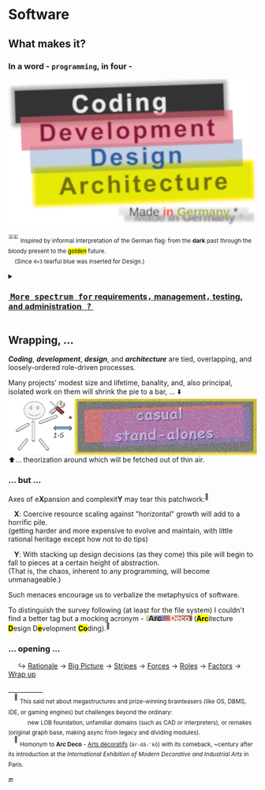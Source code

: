 # Software

## What makes it? 

### **In a word - `programming`, in four -** 

<picture><img alt="&nbsp;black Coding, red Development, blue Design, gold Architecture" src="../../_rsc/_img/ArcDeco/darkCode2arcGold.jpg" /></picture>

<sup>:de:</sup> <sub>Inspired by informal interpretation of the German flag: from the **dark** past through the bloody present to the <mark>golden</mark> future.\
&nbsp;&nbsp;&nbsp;&nbsp;(Since `4>3` tearful blue was inserted for Design.)</sub>

<details>
<summary><h3><ins>&nbsp;<samp>More spectrum for</samp> requirements<samp>,</samp> management<samp>,</samp> testing, <samp>and</samp> administration<samp>&nbsp;?</samp></b>&nbsp;</ins></h3></summary>
<br/>

<table><tr valign="top"><td>
   <picture><img alt="&nbsp;&nbsp;&nbsp;External factors of SW creation" src="../../_rsc/_img/ArcDeco/SW-ext_factors-w333px.jpg" /></picture>
<td/><td>
These are <b>external</b> - optional and not, minor to <br />strong, <constructive and devastating <br />(also neutral) — forces, factors, and drives. <br />
<br />
Which, culturally speaking, mix, tint, blur, or <br />shade (if not wash off) the four paints.<br />
<br />
Initiative and funding render the canvas. <br />
Abstraction/math/logic and artistic skills, <br />domain expertise, and creativity prop the picture.
</td></tr></table>

</details>

## Wrapping, ...

**_Coding_**, **_development_**, **_design_**, and **_architecture_** are tied, overlapping, and loosely-ordered role-driven processes.

Many projects' modest size and lifetime, banality, and, also principal, isolated work on them will shrink the pie to a bar, ... ⬇️
<br /><picture><img  align="center" alt="&nbsp;&nbsp;&nbsp;ArcDeco view at casual stand-alone projects" src="../../_rsc/_img/ArcDeco/C-D-D-A_midiPrj.jpg" /></picture><br />
⬆️...  theorization around which will be fetched out of thin air.

### ... but ...

Axes of e**X**pansion and complexit**Y** may tear this patchwork:<sup>🙋</sup>

&nbsp;&nbsp;&nbsp;**X**: Coercive resource scaling against "horizontal" growth will add to a horrific pile.\
(getting harder and more expensive to evolve and maintain, with little rational heritage except how not to do tips)

&nbsp;&nbsp;&nbsp;**Y**: With stacking up design decisions (as they come) this pile will begin to fall to pieces at a certain height of abstraction.\
(That is, the chaos, inherent to any programming, will become unmanageable.) 

Such menaces encourage us to verbalize the metaphysics of software. 

To distinguish the survey following (at least for the file system) I couldn't find a better tag but a mocking acronym - <picture><img alt="Arc Deco" src="../../_rsc/_img/ArcDeco/ArcDeco-bar-12px.jpg" /></picture>&nbsp;(<mark><b>Arc</b></mark>itecture <mark><b>D</b></mark>esign D<mark><b>e</b></mark>velopment <mark><b>Co</b></mark>ding).<sup>🎨</sup>

### ... opening ...
 
 &nbsp;&nbsp;&nbsp;&nbsp;&nbsp;↪️&nbsp;[Rationale](README+/01.Rationale/README.md) -> [Big Picture](README+/02.BigPict/README.md) -> [Stripes](README+/03.Stripes/README.md) -> [Forces](README+/04.Forces/README.md) -> [Roles](README+/05.Roles/README.md) -> [Factors](README+/06.Factors/README.md) -> [Wrap&nbsp;up](README+/07.Wrapping/README.md)

\___________\
&nbsp;&nbsp;&nbsp;<sup>🙋</sup> <sub>This said not about megastructures and prize-winning brainteasers (like OS, DBMS, IDE, or gaming engines) but challenges beyond the ordinary:\
&nbsp;&nbsp;&nbsp;&nbsp;&nbsp;&nbsp;&nbsp;&nbsp;&nbsp;&nbsp;&nbsp;&nbsp;new LOB foundation, unfamiliar domains (such as CAD or interpreters), or remakes (original graph base, making async from legacy and dividing modules).</sub>\
&nbsp;&nbsp;&nbsp;<sup>🎨</sup> <sub>Homonym to __Arc&nbsp;Deco__ - [Arts décoratifs](https://en.wikipedia.org/wiki/Art_Deco) (`är-dā-ˈkō`) with its comeback, ~century after its introduction at the _International Exhibition of Modern Decorative and Industrial Arts_ in Paris.</sub>

 🔚
